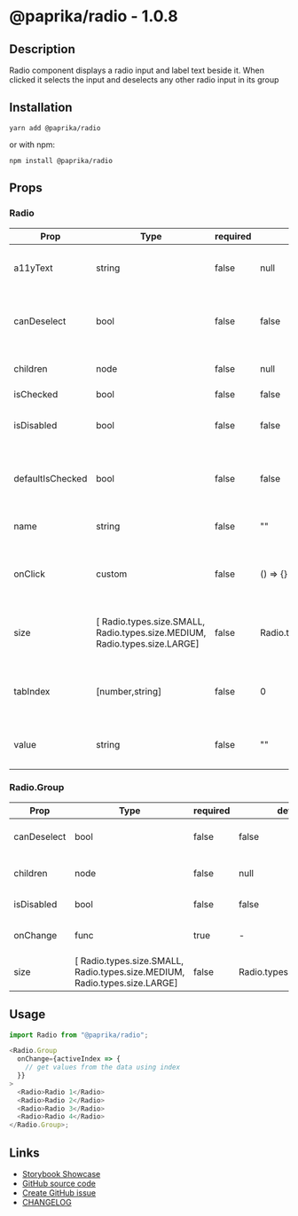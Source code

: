 <!-- start: Autogenerated - do not modify -->

# @paprika/radio - 1.0.8

## Description

Radio component displays a radio input and label text beside it. When clicked it selects the input and deselects any other radio input in its group

## Installation

```
yarn add @paprika/radio
```

or with npm:

```
npm install @paprika/radio
```

## Props

### Radio

| Prop             | Type                                                                       | required | default                 | Description                                                |
| ---------------- | -------------------------------------------------------------------------- | -------- | ----------------------- | ---------------------------------------------------------- |
| a11yText         | string                                                                     | false    | null                    | Used for aria-label on the radio input                     |
| canDeselect      | bool                                                                       | false    | false                   | Describe if the radio started as selected or not           |
| children         | node                                                                       | false    | null                    | Used for label contents                                    |
| isChecked        | bool                                                                       | false    | false                   |                                                            |
| isDisabled       | bool                                                                       | false    | false                   | Describe if the radio is disabled or not                   |
| defaultIsChecked | bool                                                                       | false    | false                   | Describe if the radio started as checked or not            |
| name             | string                                                                     | false    | ""                      | Name provided for accessibility                            |
| onClick          | custom                                                                     | false    | () => {}                | onClick provided by parent Group component                 |
| size             | [ Radio.types.size.SMALL, Radio.types.size.MEDIUM, Radio.types.size.LARGE] | false    | Radio.types.size.MEDIUM | Size provided by parent Group component                    |
| tabIndex         | [number,string]                                                            | false    | 0                       | Value for tabindex attribute to override the default of 0. |
| value            | string                                                                     | false    | ""                      | Value applied to the input if needed.                      |

### Radio.Group

| Prop        | Type                                                                       | required | default                 | Description                        |
| ----------- | -------------------------------------------------------------------------- | -------- | ----------------------- | ---------------------------------- |
| canDeselect | bool                                                                       | false    | false                   | Can deselect any radio             |
| children    | node                                                                       | false    | null                    | The individual radio items.        |
| isDisabled  | bool                                                                       | false    | false                   | Are all radios disabled            |
| onChange    | func                                                                       | true     | -                       | On change of radio selection.      |
| size        | [ Radio.types.size.SMALL, Radio.types.size.MEDIUM, Radio.types.size.LARGE] | false    | Radio.types.size.MEDIUM | The size for all radio components. |

<!-- end: Autogenerated - do not modify -->
<!-- content -->

## Usage

```js
import Radio from "@paprika/radio";

<Radio.Group
  onChange={activeIndex => {
    // get values from the data using index
  }}
>
  <Radio>Radio 1</Radio>
  <Radio>Radio 2</Radio>
  <Radio>Radio 3</Radio>
  <Radio>Radio 4</Radio>
</Radio.Group>;
```

<!-- eoContent -->

## Links

- [Storybook Showcase](https://paprika.highbond.com/?path=/story/forms-radio--showcase)
- [GitHub source code](https://github.com/acl-services/paprika/tree/master/packages/Radio/src)
- [Create GitHub issue](https://github.com/acl-services/paprika/issues/new?label=[]&title=@paprika/radio%20[help]:%20your%20short%20description&body=%0A%23%20Help%20wanted%0A%0A%23%23%20Please%20write%20your%20question.%0A*A%20clear%20and%20concise%20description%20of%20what%20the%20question%20is*%0A%0A%23%23%20Additional%20context%0A*Add%20any%20other%20context%20or%20screenshots%20about%20your%20question%20here.*%0A)
- [CHANGELOG](https://github.com/acl-services/paprika/tree/master/packages/Radio/CHANGELOG.md)
